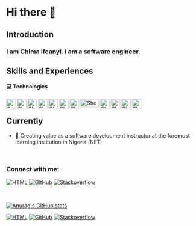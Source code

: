 # Hi there 👋


<!--
**MasterIfeanyi/MasterIfeanyi** is a ✨ _special_ ✨ repository because its `README.md` (this file) appears on your GitHub profile.

Here are some ideas to get you started:

- 🔭 I’m currently working on ...
- 🌱 I’m currently learning ...
- 👯 I’m looking to collaborate on ...
- 🤔 I’m looking for help with ...
- 💬 Ask me about ...
- 📫 How to reach me: ...
- 😄 Pronouns: ...
- ⚡ Fun fact: ...
-->



## Introduction

### I am Chima Ifeanyi. I am a software engineer.

## Skills and Experiences
#### 💻 Technologies

<picture>
  <source media="(prefers-color-scheme: dark)" srcset="https://www.svgrepo.com/show/354259/react.svg">
  <source media="(prefers-color-scheme: light)" srcset="https://cdn.jsdelivr.net/npm/simple-icons@3.13.0/icons/react.svg">
  <img width="25px" align="left" alt="Shows a logo of React-dot-js (web framework)." src="https://www.svgrepo.com/show/354259/react.svg">
</picture>

<picture>
  <source media="(prefers-color-scheme: dark)" srcset="https://www.svgrepo.com/show/354119/nodejs-icon.svg">
  <source media="(prefers-color-scheme: light)" srcset="https://cdn.jsdelivr.net/npm/simple-icons@3.13.0/icons/node-dot-js.svg">
  <img width="25px" align="left" alt="Shows a logo of Node-dot-js (web framework)." src="https://www.svgrepo.com/show/354119/nodejs-icon.svg">
</picture>

<picture>
  <source media="(prefers-color-scheme: dark)" srcset="https://www.svgrepo.com/show/353925/javascript.svg">
  <source media="(prefers-color-scheme: light)" srcset="https://cdn.jsdelivr.net/npm/simple-icons@3.13.0/icons/javascript.svg">
  <img width="25px" align="left" alt="Shows a logo of Javascript." src="https://www.svgrepo.com/show/353925/javascript.svg">
</picture>

<picture>
  <source media="(prefers-color-scheme: dark)" srcset="https://www.svgrepo.com/show/331488/mongodb.svg">
  <source media="(prefers-color-scheme: light)" srcset="https://cdn.jsdelivr.net/npm/simple-icons@3.13.0/icons/mongodb.svg">
  <img width="25px" align="left" alt="Shows a logo of MongoDB database." src="https://www.svgrepo.com/show/331488/mongodb.svg">
</picture>

<picture>
  <source media="(prefers-color-scheme: dark)" srcset="https://www.svgrepo.com/show/349402/html5.svg">
  <source media="(prefers-color-scheme: light)" srcset="https://cdn.jsdelivr.net/npm/simple-icons@3.13.0/icons/html5.svg">
  <img width="25px" align="left" alt="Shows a logo of HTML5." src="https://www.svgrepo.com/show/349402/html5.svg">
</picture>

<picture>
  <source media="(prefers-color-scheme: dark)" srcset="https://www.svgrepo.com/show/303481/css-3-logo.svg">
  <source media="(prefers-color-scheme: light)" srcset="https://cdn.jsdelivr.net/npm/simple-icons@3.13.0/icons/css3.svg">
  <img width="25px" height="25px" align="left" alt="Shows a logo of CSS3" src="https://www.svgrepo.com/show/303481/css-3-logo.svg">
</picture>

<picture>
  <source media="(prefers-color-scheme: dark)" srcset="https://www.svgrepo.com/show/353498/bootstrap.svg">
  <source media="(prefers-color-scheme: light)" srcset="https://cdn.jsdelivr.net/npm/simple-icons@3.13.0/icons/bootstrap.svg">
  <img width="25px" align="left" alt="Shows a logo of Bootstrap" src="https://www.svgrepo.com/show/353498/bootstrap.svg">
</picture>

<picture>
  <source media="(prefers-color-scheme: dark)" srcset="https://www.svgrepo.com/show/354310/sass.svg">
  <source media="(prefers-color-scheme: light)" srcset="https://cdn.jsdelivr.net/npm/simple-icons@3.13.0/icons/sass.svg">
  <img width="50px" height="22px" align="left" alt="Shows a logo of SASS" src="https://www.svgrepo.com/show/354310/sass.svg">
</picture>


<picture>
  <source media="(prefers-color-scheme: dark)" srcset="https://www.svgrepo.com/show/374146/typescript-official.svg">
  <source media="(prefers-color-scheme: light)" srcset="https://cdn.jsdelivr.net/npm/simple-icons@3.13.0/icons/typescript.svg">
  <img width="25px" height="25px" align="left" alt="Shows a logo of Typescript" src="https://www.svgrepo.com/show/355133/typescript.svg">
</picture>

<picture>
  <source media="(prefers-color-scheme: dark)" srcset="https://www.svgrepo.com/show/303683/heroku-logo.svg">
  <source media="(prefers-color-scheme: light)" srcset="https://cdn.jsdelivr.net/npm/simple-icons@3.13.0/icons/heroku.svg">
  <img width="25px" align="left" alt="Shows a logo of Heroku" src="https://www.svgrepo.com/show/303683/heroku-logo.svg">
</picture>

<picture>
  <source media="(prefers-color-scheme: dark)" srcset="https://www.svgrepo.com/show/354110/netlify.svg">
  <source media="(prefers-color-scheme: light)" srcset="https://cdn.jsdelivr.net/npm/simple-icons@3.13.0/icons/netlify.svg">
  <img width="25px" align="left" alt="Shows a logo of Netlify" src="https://www.svgrepo.com/show/354110/netlify.svg">
</picture>


<picture>
  <source media="(prefers-color-scheme: dark)" srcset="https://www.svgrepo.com/show/355133/mysql.svg">
  <source media="(prefers-color-scheme: light)" srcset="https://cdn.jsdelivr.net/npm/simple-icons@3.13.0/icons/mysql.svg">
  <img width="25px" height="25px" align="left" alt="Shows a logo of MYSQL" src="https://www.svgrepo.com/show/355133/mysql.svg">
</picture>



<br/>

## Currently

- 🌱 Creating value as a software development instructor at the foremost learning institution in Nigeria (NIIT)


<br/>

### Connect with me: 

[![HTML](https://img.shields.io/badge/LinkedIn-0077B5?style=for-the-badge&logo=linkedin&logoColor=white)](https://linkedin.com/ifeanyi-thankgod-chima)&nbsp;[![GitHub](https://img.shields.io/badge/GitHub-100000?style=for-the-badge&logo=github&logoColor=white)](https://github.com/masterifeanyi)&nbsp;[![Stackoverflow](https://img.shields.io/badge/Stack_Overflow-FE7A16?style=for-the-badge&logo=stack-overflow&logoColor=white)](https://stackoverflow.com/users/17171424/neil)&nbsp;



<br/>





[twitter]: https://twitter.com/ifeanyiTchima
[github]: https://github.com/MasterIfeanyi
[linkedin]: https://www.linkedin.com/in/ifeanyi-thankgod-chima/
[stackoverflow]: https://stackoverflow.com/users/17171424/ifeanyi-chima





[![Anurag's GitHub stats](https://github-readme-stats.vercel.app/api?username=MasterIfeanyi)](https://github.com/anuraghazra/github-readme-stats)



[![HTML](https://img.shields.io/badge/LinkedIn-0077B5?style=for-the-badge&logo=linkedin&logoColor=white)](https://linkedin.com/ifeanyi-thankgod-chima)&nbsp;[![GitHub](https://img.shields.io/badge/GitHub-100000?style=for-the-badge&logo=github&logoColor=white)](https://github.com/masterifeanyi)&nbsp;[![Stackoverflow](https://img.shields.io/badge/Stack_Overflow-FE7A16?style=for-the-badge&logo=stack-overflow&logoColor=white)](https://stackoverflow.com/users/17171424/neil)&nbsp;


